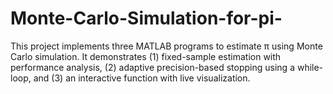 # Monte-Carlo-Simulation-for-pi-
This project implements three MATLAB programs to estimate π using Monte Carlo simulation. It demonstrates (1) fixed-sample estimation with performance analysis, (2) adaptive precision-based stopping using a while-loop, and (3) an interactive function with live visualization.
